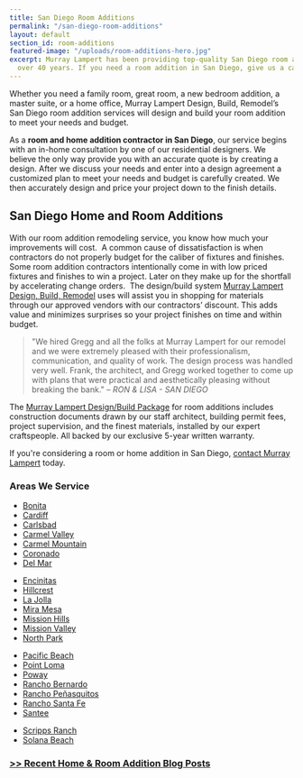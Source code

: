 ```yaml
---
title: San Diego Room Additions
permalink: "/san-diego-room-additions"
layout: default
section_id: room-additions
featured-image: "/uploads/room-additions-hero.jpg"
excerpt: Murray Lampert has been providing top-quality San Diego room additions for
  over 40 years. If you need a room addition in San Diego, give us a call today!
---
```


Whether you need a family room, great room, a new bedroom addition, a master suite, or a home office, Murray Lampert Design, Build, Remodel’s San Diego room addition services will design and build your room addition to meet your needs and budget.

As a **room and home addition contractor in San Diego**, our service begins with an in-home consultation by one of our residential designers. We believe the only way provide you with an accurate quote is by creating a design. After we discuss your needs and enter into a design agreement a customized plan to meet your needs and budget is carefully created. We then accurately design and price your project down to the finish details.

## San Diego Home and Room Additions

With our room addition remodeling service, you know how much your improvements will cost.  A common cause of dissatisfaction is when contractors do not properly budget for the caliber of fixtures and finishes.  Some room addition contractors intentionally come in with low priced fixtures and finishes to win a project. Later on they make up for the shortfall by accelerating change orders.  The design/build system [Murray Lampert Design, Build, Remodel](/) uses will assist you in shopping for materials through our approved vendors with our contractors’ discount. This adds value and minimizes surprises so your project finishes on time and within budget.

> "We hired Gregg and all the folks at Murray Lampert for our remodel and we were extremely pleased with their professionalism, communication, and quality of work. The design process was handled very well. Frank, the architect, and Gregg worked together to come up with plans that were practical and aesthetically pleasing without breaking the bank." – _RON &amp; LISA - SAN DIEGO_

The [Murray Lampert Design/Build Package](/san-diego-design-build-contractors) for room additions includes construction documents drawn by our staff architect, building permit fees, project supervision, and the finest materials, installed by our expert craftspeople. All backed by our exclusive 5-year written warranty.

If you're considering a room or home addition in San Diego, [contact Murray Lampert](/contact) today.

### Areas We Service

<section class="flex-section">
  <ul class="city-list">
    <li><a href="/room-additions-bonita">Bonita</a></li>
    <li><a href="/room-additions-cardiff">Cardiff</a></li>
    <li><a href="/room-additions-carlsbad">Carlsbad</a></li>
    <li><a href="/room-additions-carmel-valley">Carmel Valley</a></li>
   	<li><a href="/home-additions-carmel-mountain/">Carmel Mountain</a></li>
    <li><a href="/room-additions-coronado">Coronado</a></li>
    <li><a href="/room-additions-del-mar">Del Mar</a></li>
  </ul>
  <ul class="city-list">
   	<li><a href="/home-additions-encinitas">Encinitas</a></li>
    <li><a href="/home-additions-hillcrest">Hillcrest</a></li>
    <li><a href="/room-additions-la-jolla">La Jolla</a></li>
    <li><a href="/home-additions-mira-mesa">Mira Mesa</a></li>
   	<li><a href="/room-additions-mission-hills">Mission Hills</a></li>
   	<li><a href="/room-additions-mission-valley">Mission Valley</a></li>
   	<li><a href="/room-additions-north-park">North Park</a></li>
  </ul>
  <ul class="city-list">
    <li><a href="/room-additions-pacific-beach">Pacific Beach</a></li>
   	<li><a href="/room-additions-point-loma">Point Loma</a></li>
   	<li><a href="/room-additions-poway">Poway</a></li>
    <li><a href="/room-additions-rancho-bernardo">Rancho Bernardo</a></li>
   	<li><a href="/home-additions-rancho-penasquitos">Rancho Peñasquitos</a></li>
    <li><a href="/room-additions-rancho-santa-fe ">Rancho Santa Fe</a></li>
    <li><a href="/room-additions-santee">Santee</a></li>
  </ul>
  <ul class="city-list">
    <li><a href="/room-additions-scripps-ranch">Scripps Ranch</a></li>
   	<li><a href="/room-additions-solana-beach">Solana Beach</a></li>
  </ul>
</section>

### [>> Recent Home & Room Addition Blog Posts](/blog/categories/#home-additions)
